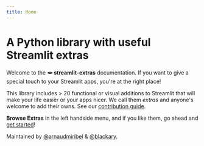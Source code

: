 ```yaml
---
title: Home
---
```

# A Python library with useful Streamlit extras

Welcome to the **🪢 streamlit-extras** documentation. If you want to give a special touch to your Streamlit apps, you're at the right place!

This library includes > 20 functional or visual additions to Streamlit that will make your life easier or your apps nicer. We call them _extras_ and anyone's welcome to add their owns. See our [contribution guide](contributing.md).

**Browse Extras** in the left handside menu, and if you like them, go ahead and [get started](getting_started.md)!

Maintained by [@arnaudmiribel](https://twitter.com/arnaudmiribel) & [@blackary](https://twitter.com/blackaryz).